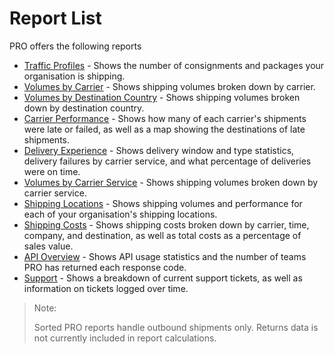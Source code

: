 # Report List

PRO offers the following reports

* [Traffic Profiles](traffic-profile.md) - Shows the number of consignments and packages your organisation is shipping.
* [Volumes by Carrier](by-carrier.md) - Shows shipping volumes broken down by carrier.
* [Volumes by Destination Country](by-country.md) - Shows shipping volumes broken down by destination country.
* [Carrier Performance](performance.md) - Shows how many of each carrier's shipments were late or failed, as well as a map showing the destinations of late shipments.
* [Delivery Experience](experience.md) - Shows delivery window and type statistics, delivery failures by carrier service, and what percentage of deliveries were on time.
* [Volumes by Carrier Service](by-carrier-service.md) - Shows shipping volumes broken down by carrier service.
* [Shipping Locations](location-performance.md) - Shows shipping volumes and performance for each of your organisation's shipping locations. 
* [Shipping Costs](costs.md) - Shows shipping costs broken down by carrier, time, company, and destination, as well as total costs as a percentage of sales value.
* [API Overview](api.md) - Shows API usage statistics and the number of teams PRO has returned each response code.
* [Support](support.md) - Shows a breakdown of current support tickets, as well as information on tickets logged over time. 

> <span class="note-header">Note:</span>
>
> Sorted PRO reports handle outbound shipments only. Returns data is not currently included in report calculations.
